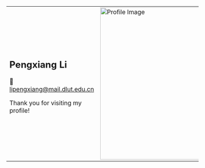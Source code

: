 <table>
  <tr>
    <td width="40%">
      <h2>Pengxiang Li</h2>
      <p>📮 <a href="mailto:lipengxiang@mail.dlut.edu.cn">lipengxiang@mail.dlut.edu.cn</a></p>
      <p>Thank you for visiting my profile!</p>
      <!-- 在这里添加更多文字内容 -->
    </td>
    <td width="40%">
      <img src="https://github.com/user-attachments/assets/89676241-8356-43ed-beb3-ed3b067614f3" width="400" alt="Profile Image">
    </td>
  </tr>
</table>

